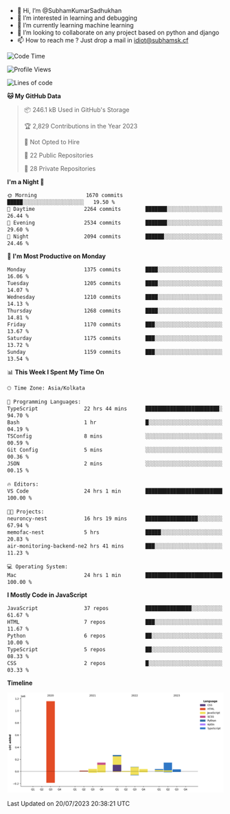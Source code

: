 - 👋 Hi, I’m @SubhamKumarSadhukhan
- 👀 I’m interested in learning and debugging
- 🌱 I’m currently learning machine learning
- 💞️ I’m looking to collaborate on any project based on python and django
- 📫 How to reach me ?
      Just drop a mail in idiot@subhamsk.cf

<!---
SubhamKumarSadhukhan/SubhamKumarSadhukhan is a ✨ special ✨ repository because its `README.md` (this file) appears on your GitHub profile.
You can click the Preview link to take a look at your changes.
--->


<!--START_SECTION:waka-->
![Code Time](http://img.shields.io/badge/Code%20Time-1%2C352%20hrs%2043%20mins-blue)

![Profile Views](http://img.shields.io/badge/Profile%20Views-0-blue)

![Lines of code](https://img.shields.io/badge/From%20Hello%20World%20I%27ve%20Written-2.0%20million%20lines%20of%20code-blue)

**🐱 My GitHub Data** 

> 📦 246.1 kB Used in GitHub's Storage 
 > 
> 🏆 2,829 Contributions in the Year 2023
 > 
> 🚫 Not Opted to Hire
 > 
> 📜 22 Public Repositories 
 > 
> 🔑 28 Private Repositories 
 > 
**I'm a Night 🦉** 

```text
🌞 Morning                1670 commits        █████░░░░░░░░░░░░░░░░░░░░   19.50 % 
🌆 Daytime                2264 commits        ███████░░░░░░░░░░░░░░░░░░   26.44 % 
🌃 Evening                2534 commits        ███████░░░░░░░░░░░░░░░░░░   29.60 % 
🌙 Night                  2094 commits        ██████░░░░░░░░░░░░░░░░░░░   24.46 % 
```
📅 **I'm Most Productive on Monday** 

```text
Monday                   1375 commits        ████░░░░░░░░░░░░░░░░░░░░░   16.06 % 
Tuesday                  1205 commits        ████░░░░░░░░░░░░░░░░░░░░░   14.07 % 
Wednesday                1210 commits        ████░░░░░░░░░░░░░░░░░░░░░   14.13 % 
Thursday                 1268 commits        ████░░░░░░░░░░░░░░░░░░░░░   14.81 % 
Friday                   1170 commits        ███░░░░░░░░░░░░░░░░░░░░░░   13.67 % 
Saturday                 1175 commits        ███░░░░░░░░░░░░░░░░░░░░░░   13.72 % 
Sunday                   1159 commits        ███░░░░░░░░░░░░░░░░░░░░░░   13.54 % 
```


📊 **This Week I Spent My Time On** 

```text
🕑︎ Time Zone: Asia/Kolkata

💬 Programming Languages: 
TypeScript               22 hrs 44 mins      ████████████████████████░   94.70 % 
Bash                     1 hr                █░░░░░░░░░░░░░░░░░░░░░░░░   04.19 % 
TSConfig                 8 mins              ░░░░░░░░░░░░░░░░░░░░░░░░░   00.59 % 
Git Config               5 mins              ░░░░░░░░░░░░░░░░░░░░░░░░░   00.36 % 
JSON                     2 mins              ░░░░░░░░░░░░░░░░░░░░░░░░░   00.15 % 

🔥 Editors: 
VS Code                  24 hrs 1 min        █████████████████████████   100.00 % 

🐱‍💻 Projects: 
neuroncy-nest            16 hrs 19 mins      █████████████████░░░░░░░░   67.94 % 
memofac-nest             5 hrs               █████░░░░░░░░░░░░░░░░░░░░   20.83 % 
air-monitoring-backend-ne2 hrs 41 mins       ███░░░░░░░░░░░░░░░░░░░░░░   11.23 % 

💻 Operating System: 
Mac                      24 hrs 1 min        █████████████████████████   100.00 % 
```

**I Mostly Code in JavaScript** 

```text
JavaScript               37 repos            ███████████████░░░░░░░░░░   61.67 % 
HTML                     7 repos             ███░░░░░░░░░░░░░░░░░░░░░░   11.67 % 
Python                   6 repos             ██░░░░░░░░░░░░░░░░░░░░░░░   10.00 % 
TypeScript               5 repos             ██░░░░░░░░░░░░░░░░░░░░░░░   08.33 % 
CSS                      2 repos             █░░░░░░░░░░░░░░░░░░░░░░░░   03.33 % 
```



**Timeline**

![Lines of Code chart](https://raw.githubusercontent.com/SubhamKumarSadhukhan/SubhamKumarSadhukhan/main/assets/bar_graph.png)


 Last Updated on 20/07/2023 20:38:21 UTC
<!--END_SECTION:waka-->
